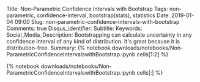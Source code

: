 Title: Non-Parametric Confidence Intervals with Bootstrap
Tags: non-parametric, confidence-interval, bootstrap(stats), statistics
Date: 2019-01-04 09:00
Slug: non-parametric-confidence-intervals-with-bootstrap
Comments: true
Disqus_identifier: 
Subtitle:
Keywords: 
Social_Media_Description: Bootstrapping can calculate uncertainty in any confidence interval of any kind of distribution. It's great because it is distribution-free.
Summary: {% notebook downloads/notebooks/Non-ParametricConfidenceIntervalswithBootstrap.ipynb cells[1:2] %}

{% notebook downloads/notebooks/Non-ParametricConfidenceIntervalswithBootstrap.ipynb cells[:] %}